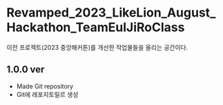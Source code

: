 # Revamped_2023_LikeLion_August_Hackathon_TeamEulJiRoClass

이전 프로젝트(2023 중앙해커톤)를 개선한 작업물들을 올리는 공간이다.


## 1.0.0 ver

- Made Git repository
- Git에 레포지토릴르 생성